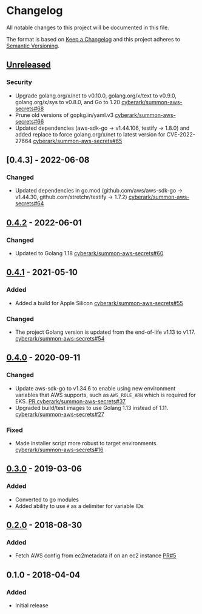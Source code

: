 # Changelog
All notable changes to this project will be documented in this file.

The format is based on [Keep a Changelog](http://keepachangelog.com/en/1.0.0/)
and this project adheres to [Semantic Versioning](http://semver.org/spec/v2.0.0.html).

## [Unreleased]
### Security
- Upgrade golang.org/x/net to v0.10.0, golang.org/x/text to v0.9.0, golang.org/x/sys to v0.8.0,
  and Go to 1.20
  [cyberark/summon-aws-secrets#68](https://github.com/cyberark/summon-aws-secrets/pull/68)
- Prune old versions of gopkg.in/yaml.v3
  [cyberark/summon-aws-secrets#66](https://github.com/cyberark/summon-aws-secrets/pull/66)
- Updated dependencies (aws-sdk-go -> v1.44.106, testify -> 1.8.0) and added replace
  to force golang.org/x/net to latest version for CVE-2022-27664
  [cyberark/summon-aws-secrets#65](https://github.com/cyberark/summon-aws-secrets/pull/65)

## [0.4.3] - 2022-06-08
### Changed
- Updated dependencies in go.mod (github.com/aws/aws-sdk-go -> v1.44.30, 
  github.com/stretchr/testify -> 1.7.2)
  [cyberark/summon-aws-secrets#64](https://github.com/cyberark/summon-aws-secrets/pull/64)

## [0.4.2] - 2022-06-01
### Changed
- Updated to Golang 1.18
  [cyberark/summon-aws-secrets#60](https://github.com/cyberark/summon-aws-secrets/pull/60)

## [0.4.1] - 2021-05-10
### Added
- Added a build for Apple Silicon
  [cyberark/summon-aws-secrets#55](https://github.com/cyberark/summon-aws-secrets/issues/55)

### Changed
- The project Golang version is updated from the end-of-life v1.13 to v1.17.
  [cyberark/summon-aws-secrets#54](https://github.com/cyberark/summon-aws-secrets/pull/54)

## [0.4.0] - 2020-09-11
### Changed
- Update aws-sdk-go to v1.34.6 to enable using new environment variables that AWS supports, such as
  `AWS_ROLE_ARN` which is required for EKS.
  [PR cyberark/summon-aws-secrets#37](https://github.com/cyberark/summon-aws-secrets/pull/37)
- Upgraded build/test images to use Golang 1.13 instead of 1.11.
  [cyberark/summon-aws-secrets#27](https://github.com/cyberark/summon-aws-secrets/issues/27)

### Fixed
- Made installer script more robust to target environments.
  [cyberark/summon-aws-secrets#16](https://github.com/cyberark/summon-aws-secrets/issues/16)

## [0.3.0] - 2019-03-06
### Added
- Converted to go modules
- Added ability to use `#` as a delimiter for variable IDs

## [0.2.0] - 2018-08-30
### Added
- Fetch AWS config from ec2metadata if on an ec2 instance [PR#5](https://github.com/cyberark/summon-aws-secrets/pull/5)

## 0.1.0 - 2018-04-04
### Added
- Initial release

[Unreleased]: https://github.com/cyberark/summon-aws-secrets/compare/v0.4.2...HEAD
[0.4.2]: https://github.com/cyberark/summon-aws-secrets/compare/v0.4.1...v0.4.2
[0.4.1]: https://github.com/cyberark/summon-aws-secrets/compare/v0.4.0...v0.4.1
[0.4.0]: https://github.com/cyberark/summon-aws-secrets/compare/v0.3.0...v0.4.0
[0.3.0]: https://github.com/cyberark/summon-aws-secrets/compare/v0.2.0...v0.3.0
[0.2.0]: https://github.com/cyberark/summon-aws-secrets/compare/v0.1.0...v0.2.0
